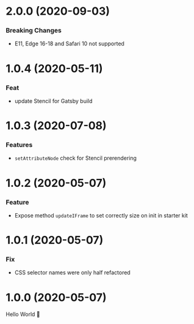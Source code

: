 # 2.0.0 (2020-09-03)

### Breaking Changes

- E11, Edge 16-18 and Safari 10 not supported

# 1.0.4 (2020-05-11)

### Feat

- update Stencil for Gatsby build

# 1.0.3 (2020-07-08)

### Features

- `setAttributeNode` check for Stencil prerendering

# 1.0.2 (2020-05-07)

### Feature

- Expose method `updateIFrame` to set correctly size on init in starter kit

# 1.0.1 (2020-05-07)

### Fix

- CSS selector names were only half refactored

# 1.0.0 (2020-05-07)

Hello World 👋
